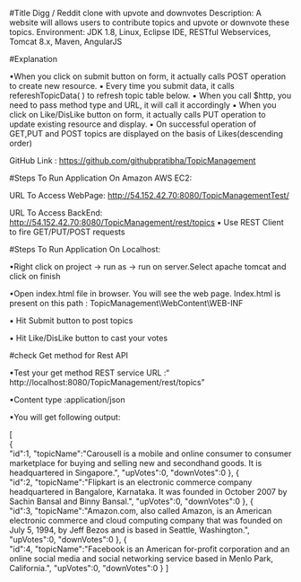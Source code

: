 #Title 
Digg / Reddit clone with upvote and downvotes Description: A website will allows users to contribute topics and upvote or downvote these topics. Environment: JDK 1.8, Linux, Eclipse IDE, RESTful Webservices, Tomcat 8.x, Maven, AngularJS

#Explanation

▪When you click on submit button on form, it actually calls POST operation to create new resource. 
▪ Every time you submit data, it calls refereshTopicData( ) to refresh topic table below. 
▪ When you call $http, you need to pass method type and URL, it will call it accordingly 
▪ When you click on Like/DisLike button on form, it actually calls PUT operation to update existing resource and display. 
▪ On successful operation of GET,PUT and POST topics are displayed on the basis of Likes(descending order) 

GitHub Link : https://github.com/githubpratibha/TopicManagement


#Steps To Run Application On Amazon AWS EC2:

URL To Access WebPage: http://54.152.42.70:8080/TopicManagementTest/

URL To Access BackEnd: http://54.152.42.70:8080/TopicManagement/rest/topics
	▪ Use REST Client to fire GET/PUT/POST requests

#Steps To Run Application On Localhost:

▪Right click on project -> run as -> run on server.Select apache tomcat and click on finish

▪Open index.html file in browser. You will see the web page.
 Index.html is present on this path : TopicManagement\WebContent\WEB-INF

▪ Hit Submit button to post topics

▪ Hit Like/DisLike button to cast your votes

#check Get method for Rest API

▪Test your get method REST service URL :“ http://localhost:8080/TopicManagement/rest/topics” 

▪Content type :application/json

▪You will get following output:

[  
   {  
      "id":1,
      "topicName":"Carousell is a mobile and online consumer to consumer marketplace for buying and selling new and secondhand goods. It is headquartered in Singapore.",
      "upVotes":0,
      "downVotes":0
   },
   {  
      "id":2,
      "topicName":"Flipkart is an electronic commerce company headquartered in Bangalore, Karnataka. It was founded in October 2007 by Sachin Bansal and Binny Bansal.",
      "upVotes":0,
      "downVotes":0
   },
   {  
      "id":3,
      "topicName":"Amazon.com, also called Amazon, is an American electronic commerce and cloud computing company that was founded on July 5, 1994, by Jeff Bezos and is based in Seattle, Washington.",
      "upVotes":0,
      "downVotes":0
   },
   {  
      "id":4,
      "topicName":"Facebook is an American for-profit corporation and an online social media and social networking service based in Menlo Park, California.",
      "upVotes":0,
      "downVotes":0
   }
]